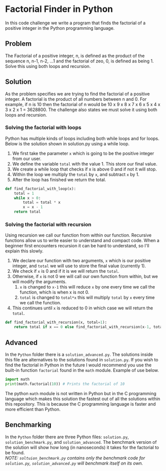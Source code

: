 # Factorial Finder in Python
In this code challenge we write a program that finds the factorial of a positive integer in the Python programming language.

## Problem
The Factorial of a positive integer, n, is defined as the product of the sequence n, n-1, n-2, ...1 and the factorial of zeo, 0, is defined as being 1. Solve this using both loops and recursion.

## Solution
As the problem specifies we are trying to find the factorial of a positive integer. 
A factorial is the product of all numbers between n and 0. For example, if n is 10 then the factorial of n would be 10 x 9 x 8 x 7 x 6 x 5 x 4 x 3 x 2 x 1 = 3628800. 
The challenge also states we must solve it using both loops and recursion.

### Solving the factorial with loops
Python has multiple kinds of loops including both while loops and for loops. Below is the solution shown in solution.py using a while loop.
1. We first take the parameter `x` which is going to be the positive integer from our user. 
2. We define the variable `total` with the value 1. This store our final value.
3. We create a while loop that checks if x is above 0 and if not it will stop.
4. Within the loop we multiply the `total` by `x`, and subtract `x` by 1.
5. After the loop has finished we return the total.
```python
def find_factorial_with_loop(x):
    total = 1
    while x > 0:
        total = total * x
        x = x - 1
    return total
```

### Solving the factorial with recursion
Using recursion we call our function from within our function.
Recursive functions allow us to write easier to understand and compact code.
When a beginner first encounters recursion it can be hard to understand, so I'll explain this slowly.
1. We declare our function with two arguments, `x` which is our positive integer, and `total` we will use to store the final value (currently 1).
2. We check if `x` is 0 and if it is we will return the `total`.
3. Otherwise, if `x` is not 0 we will call our own function from within, but we will modify the arguments.
   1. `x` is changed to `x-1` this will reduce `x` by one every time we call the function, which is when x is not 0.
   2. `total` is changed to `total*x` this will multiply `total` by `x` every time we call the function.
4. This continues until `x` is reduced to 0 in which case we will return the `total`.
```python
def find_factorial_with_recursion(x, total=1):
    return total if x == 0 else find_factorial_with_recursion(x-1, total*x)
```

## Advanced
In the `Python` folder there is a `solution_advanced.py`. 
The solutions inside this file are alternatives to the solutions found in `solution.py`. 
If you wish to find the factorial in Python in the future I would recommend you use the built-in function `factorial` found in the `math` module. Example of use below.
```python
import math
print(math.factorial(10)) # Prints the factorial of 10
```
The python `math` module is not written in Python but in the C programming language which makes this solution the fastest out of all the solutions within this repository.
This is because the C programming language is faster and more efficient than Python.

## Benchmarking
In the `Python` folder there are three Python files: `solution.py`, `solution_benchmark.py`, and `solution_advanced`. 
The benchmark version of the solution will show how long (in nanoseconds) it takes for the factorial to be found.
<br>
*NOTE: `soltuion_benchmark.py` contains only the benchmark code for `solution.py`, `solution_advanced.py` will benchmark itself on its own.*
